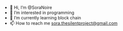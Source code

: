 - 👋 Hi, I’m @SoraNoire
- 👀 I’m interested in programming
- 🌱 I’m currently learning block chain
- 📫 How to reach me sora.thesilentproject@gmail.com  

<!---
SoraNoire/SoraNoire is a ✨ special ✨ repository because its `README.md` (this file) appears on your GitHub profile.
You can click the Preview link to take a look at your changes.
--->
